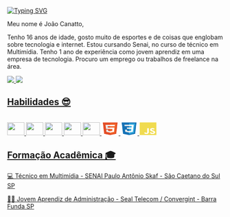 <a href="https://git.io/typing-svg"><img src="https://readme-typing-svg.demolab.com?font=Chakra+Petch&pause=1000&color=FFFFFF&random=false&width=435&lines=Ol%C3%A1%2C+meu+nome+%C3%A9+Jo%C3%A3o+Canatto!+%F0%9F%A6%A5;Seja+bem-vindo+amigo!+%F0%9F%AB%A1" alt="Typing SVG" /></a>

           
          
<div>
  <p font-family= "Chakra Petch">
    Meu nome é João Canatto, 
  </p>

  <p>
    Tenho 16 anos de idade, gosto muito de esportes e de coisas que englobam sobre tecnologia e internet. Estou cursando Senai, no curso de técnico em Multimídia. Tenho 1 ano de experiência como jovem aprendiz em uma empresa de tecnologia. Procuro um emprego ou trabalhos de freelance na área.
  </p>
</div>

<div>
  <a href="https://github.com/jvcanatto">
  <img height="180em" src="https://github-readme-stats.vercel.app/api?username=jvcanatto&show_icons=true&theme=dark&include_all_commits=true&count_private=true"/>
  <img height="180em" src="https://github-readme-stats.vercel.app/api/top-langs/?username=jvcanatto&layout=compact&langs_count=7&theme=dark"/>
</div>



<h2>Habilidades 😎</h2>
<div style="display: inline_block"><br>
<img height="30" width="40" src="https://cdn.jsdelivr.net/gh/devicons/devicon@latest/icons/behance/behance-original.svg" />
<img height="30" width="40" src="https://cdn.jsdelivr.net/gh/devicons/devicon@latest/icons/canva/canva-original.svg" />
<img height="30" width="40" src="https://cdn.jsdelivr.net/gh/devicons/devicon@latest/icons/figma/figma-original.svg" />
<img height="30" width="40" src="https://cdn.jsdelivr.net/gh/devicons/devicon@latest/icons/illustrator/illustrator-plain.svg" />
<img height="30" width="40" src="https://cdn.jsdelivr.net/gh/devicons/devicon@latest/icons/photoshop/photoshop-original.svg" />
 <img height="30" width="40" src="https://raw.githubusercontent.com/devicons/devicon/master/icons/html5/html5-original.svg">
 <img height="30" width="40" src="https://raw.githubusercontent.com/devicons/devicon/master/icons/css3/css3-original.svg">
 <img height="30" width="40" src="https://raw.githubusercontent.com/devicons/devicon/master/icons/javascript/javascript-plain.svg">
</div>




<div>
  <h2>Formação Acadêmica 🎓</h2> 
    <p>💻 Técnico em Multimídia - SENAI Paulo Antônio Skaf - São Caetano do Sul SP </p> 
    <p>👨‍💼 Jovem Aprendiz de Administração - Seal Telecom / Convergint - Barra Funda SP </p> 
</div>
